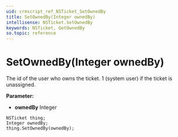 ```yaml
---
uid: crmscript_ref_NSTicket_SetOwnedBy
title: SetOwnedBy(Integer ownedBy)
intellisense: NSTicket.SetOwnedBy
keywords: NSTicket, GetOwnedBy
so.topic: reference
---
```


# SetOwnedBy(Integer ownedBy)

The id of the user who owns the ticket. 1 (system user) if the ticket is unassigned.

**Parameter:** 
* **ownedBy** Integer

```crmscript
NSTicket thing;
Integer ownedBy;
thing.SetOwnedBy(ownedBy);
```

